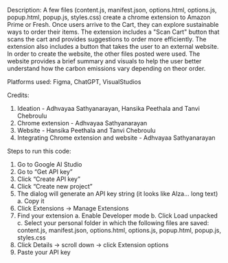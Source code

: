 Description: A few files (content.js, manifest.json, options.html, options.js, popup.html, popup.js, styles.css) create a chrome extension to Amazon Prime or Fresh. Once users arrive to the Cart, they can explore sustainable ways to order their items. The extension includes a "Scan Cart" button that scans the cart and provides suggestions to order more efficiently. The extension also includes a button that takes the user to an external website. In order to create the website, the other files posted were used. The website provides a brief summary and visuals to help the user better understand how the carbon emissions vary depending on theor order.

Platforms used: Figma, ChatGPT, VisualStudios 

Credits:
1. Ideation - Adhvayaa Sathyanarayan, Hansika Peethala and Tanvi Chebroulu
2. Chrome extension - Adhvayaa Sathyanarayan
3. Website - Hansika Peethala and Tanvi Chebroulu
4. Integrating Chrome extension and website - Adhvayaa Sathyanarayan

Steps to run this code:

1.	Go to Google AI Studio
2.	Go to “Get API key”
3.	Click “Create API key”
4.	Click “Create new project”
5.	The dialog will generate an API key string (it looks like AIza... long text)
      a. Copy it
6.	Click Extensions → Manage Extensions
7.	Find your extension
      a. Enable Developer mode
      b. Click Load unpacked
      c. Select your personal folder in which the following files are saved: content.js, manifest.json, options.html, options.js, popup.html, popup.js, styles.css
8.	Click Details → scroll down → click Extension options
9.	Paste your API key
